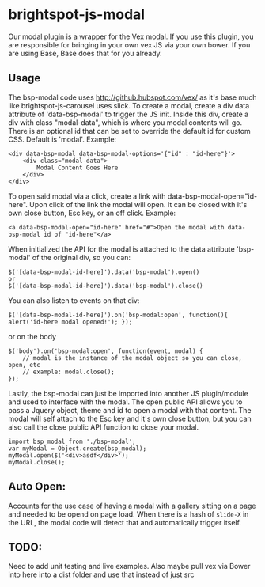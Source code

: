 # brightspot-js-modal

Our modal plugin is a wrapper for the Vex modal. If you use this plugin, you are responsible for bringing in your own vex JS via your own bower. If you are using Base, Base does that for you already. 

## Usage

The bsp-modal code uses http://github.hubspot.com/vex/ as it's base much like brightspot-js-carousel uses slick. To create a modal, create a div data attribute of 'data-bsp-modal' to trigger the JS init. Inside this div, create a div with class "modal-data", which is where you modal contents will go. There is an optional id that can be set to override the default id for custom CSS. Default is 'modal'. Example:

	<div data-bsp-modal data-bsp-modal-options='{"id" : "id-here"}'>
		<div class="modal-data">
			Modal Content Goes Here
		</div>
	</div>

To open said modal via a click, create a link with data-bsp-modal-open="id-here". Upon click of the link the modal will open. It can be closed with it's own close button, Esc key, or an off click. Example:

	<a data-bsp-modal-open="id-here" href="#">Open the modal with data-bsp-modal id of "id-here"</a>

When initialized the API for the modal is attached to the data attribute 'bsp-modal' of the original div, so you can:

	$('[data-bsp-modal-id-here]').data('bsp-modal').open()
	or
	$('[data-bsp-modal-id-here]').data('bsp-modal').close()

You can also listen to events on that div:

	$('[data-bsp-modal-id-here]').on('bsp-modal:open', function(){ alert('id-here modal opened!'); });

or on the body

	$('body').on('bsp-modal:open', function(event, modal) { 
		// modal is the instance of the modal object so you can close, open, etc 
		// example: modal.close(); 
	});

Lastly, the bsp-modal can just be imported into another JS plugin/module and used to interface with the modal. The open public API allows you to pass a Jquery object, theme and id to open a modal with that content. The modal will self attach to the Esc key and it's own close button, but you can also call the close public API function to close your modal.

	import bsp_modal from './bsp-modal'; 
	var myModal = Object.create(bsp_modal); 
	myModal.open($('<div>asdf</div>'); 
	myModal.close();

## Auto Open: 

Accounts for the use case of having a modal with a gallery sitting on a page and needed to be opend on page load. When there is a hash of `slide-X` in the URL, the modal code will detect that and automatically trigger itself.

## TODO:

Need to add unit testing and live examples. Also maybe pull vex via Bower into here into a dist folder and use that instead of just src